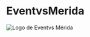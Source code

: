 # EventvsMerida
![Logo de Eventvs Mérida]([http://url/to/img.png](https://raw.githubusercontent.com/aperezm1/EventvsMerida/refs/heads/main/logo_eventvs_merida.jpeg))
